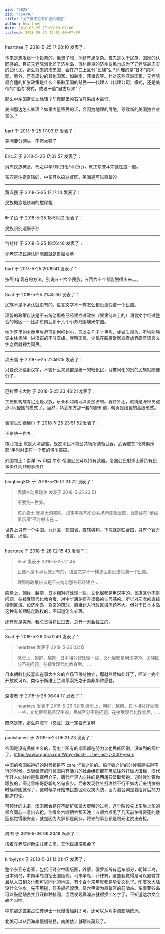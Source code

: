 ```yaml
---
aid: "9025"
zid: "754706"
title: "关于澳宋将来扩张的问题"
author: heartnee
date: 2018-05-25 17:00:10+07:00
lastmod: 2018-05-31 12:01:00+07:00
---
```


heartnee 于 2018-5-25 17:00:10 发表了：

本来是想发起一个投票的，但想了想，问题有点复杂。首先是关于民族，国家的认同感的。目前元老院消化好了济州岛，淳朴善良的济州岛民也成为了元老院最忠实的归化民，那么将来的澳宋国，会在户口上区分“民族”么？同理的是“日本”的问题，另外，还有周边的其他国家，如越南，菲律宾等。针对这些亚洲国家，元老院最合适的扩张政策是什么？采取英国的殖民——代理人（代理公司）模式，还是美帝的“北约”模式，或者干脆“自古以来”？

那么中东国家怎么处理？毕竟那里的石油开采成本最低。

美洲那边怎么处理？如果大量移民的话，会因为地理的隔绝，导致新的美国独立宣言么？

---

bart 于 2018-5-25 17:03:17 发表了：

美洲要分两块，不然太强了

---

Eric.Z 于 2018-5-25 17:09:57 发表了：

消灭民族概念，代之以华/夷(归化/未归化)，反正东亚本来就是这一套。

东亚是注定直辖的，中东可以搞总督区，美洲是可以直辖的

---

黄汉民 于 2018-5-25 17:17:14 发表了：

民族概念是欧洲的搅屎棍

---

叶子鱼 于 2018-5-25 18:53:22 发表了：

民族识别遗祸子孙

---

气持样 于 2018-5-25 18:56:48 发表了：

元老院搞民族认同简直就是自掘坟墓

---

bart 于 2018-5-25 20:19:41 发表了：

按照 tg 现在的方法，别说五十六个民族，五百六十个都能划得出来。。。

---

Scat 于 2018-5-25 21:45:36 发表了：

民族不是不承认就没有的，语言文字不一样怎么都没法假装一个民族。

理智的政策应该是不去统治那些已经建立过政权（奴隶制以上的）语言文字经过整合的地区——比如东南亚那十几个小苏丹国埃米尔国。

统治区里的少数民族尽可能划细划小，可以有几千个民族，或者叫部族，不特别强调主体民族，讲汉语的不叫汉族，就叫国民，少民在脱离聚居或者放弃原有语言文字之后就视为国民。

---

项天鹰 于 2018-5-25 22:59:15 发表了：

只要说汉语用汉字，不管什么来源都是统一的归化民，没被同化的别的民族就随便分了。

---

巴拉莱卡大尉 于 2018-5-25 23:46:21 发表了：

主民族构成肯定还是汉族，东亚和越南可以直接占领。再往外走，就得是海权关键点+同盟国的模式了。当然，熟悉东方那一套的都知道，朝贡是结盟的高级形式。

---

表情生动泰瑞尔 于 2018-5-25 23:51:52 发表了：

不要统一世界。

核心领土 就是大清那些。规定平民不能公共场所装备武器，武器放在“枪械俱乐部”平时射击在一个市的俱乐部搞。

外围领土：南洋 tw 印度 中东 帝国公民可以持有武器。帝国公民射杀土著负有民事责任而非刑事责任

---

bingbing305 于 2018-5-26 01:31:22 发表了：

> 表情生动泰瑞尔 发表于 2018-5-25 23:51
>
> 不要统一世界。
>
> 核心领土 就是大清那些。规定平民不能公共场所装备武器，武器放在“枪械俱乐部”平时射击在 ...

世界上只有一个中国。九州区，部国省，直辖城邦。下院就是联合国，只有个官方语言，汉语。

---

heartnee 于 2018-5-26 02:15:43 发表了：

> Scat 发表于 2018-5-25 21:45
>
> 民族不是不承认就没有的，语言文字不一样怎么都没法假装一个民族。
>
> 理智的政策应该是不去统治那些已经建立 ...

感觉上，朝鲜，越南，日本相对好处理一些，文化层都是用汉字的。民族区分不是问题，在接受现代化教育后，对中华民族都有很强的认同感的。所以对元老的直接控制区域，如济州岛，将来的琉球，直接划入行政区域问题不大。但对于日本本岛这种有长期稳定政权的，不知道怎么处理。

还有就是美洲，我总觉得移民过去，总有一天会独立的。

---

Scat 于 2018-5-26 05:01:49 发表了：

> heartnee 发表于 2018-5-26 02:15
>
> 感觉上，朝鲜，越南，日本相对好处理一些，文化层都是用汉字的。民族区分不是问题，在接受现代化教育后， ...

日本朝鲜比较喜欢在事大主义的立场下维持独立，那就继续如此好了，经济上完全开放就可以，类似于斯维士兰和莱索托之于南非那种感觉。

---

深潜者 于 2018-5-26 06:04:17 发表了：

> heartnee 发表于 2018-5-26 02:15 感觉上，朝鲜，越南，日本相对好处理一些，文化层都是用汉字的。民族区分不是问题，在接受现代化教育后， ...

既然是宋，那么静海军（交趾）就一定要光复呀

---

punishment 于 2018-5-26 06:31:23 发表了：

帝国是没有民族主义的，历史上所有的帝国都在努力淡化民族区别，没做到的都亡了。[https://www.quora.com/Why-didnt- ... he-last-2-000-years](https://www.quora.com/Why-didnt-China-and-India-have-a-racial-superiority-complex-when-they-were-in-power-for-the-last-2-000-years)

中国的帝国搞得好的时候都是不 care 华夷之辨的。搞华夷之辨的时候都是搞得不行的时候。汉唐强盛的时候国内有活力的社会组织都在想法往外打做大蛋糕，汉代年轻人向往的是张骞傅介子，唐代年轻人向往的是西屠石堡取紫袍。这时候谁管你哪族的，唐诗里咏哥舒翰的名句多少。后来发现往外打收益不行不如内讧来钱快的时候帝国就弱了，这时候才开始搞民族区别汉夷大防，因为潜台词是要给背后捅刀制造舆论。

可预计的未来，澳宋都会是在不断扩张做大蛋糕的过程，这个阶段先上车后上车的都会同心一意出去抢。你看金六顺牺牲那天晚上五顺六顺见了几天前怕得要死的倭寇都觉得很安全，就是因为大家都是同伙，将来的事业都是跟元老院出去抢。

---

周围 于 2018-5-26 09:23:16 发表了：

按着元老院的新生儿死亡率，其他民族没机会了

---

kirbylynx 于 2018-5-31 12:01:47 发表了：

整个东亚东南亚，包括旧时空中国版图，外蒙，俄罗斯所有远东部分，朝鲜半岛，日本列岛，中南半岛包括泰国缅甸，马来半岛，菲律宾，这些我觉得是可以直辖并且从人口到文化都可以同化的地区，有个百十来年就都是华夏文化了。印度次大陆没什么油水，先不用碰，顶多抓抓奴隶。马六甲做为直辖区的前哨站。东南亚各岛可以鼓励殖民并且开辟种植园，当然发现真澳洲就得换个名字了，不知道达尔文会改名叫啥。

中东那边直接占住苏伊士一代慢慢辐射即可，还可以从地中海影响欧洲。

北美可以从西海岸慢慢殖民，南美估计就鞭长莫及了。

---
